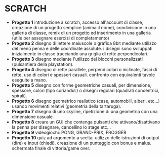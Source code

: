 # SCRATCH

- **Progetto 1** introduzione a scratch, accesso all'account di classe, creazione di un progetto semplice (anima il nome), condivisione in una galleria di classe, remix di un progetto ed inserimento in una galleria (utile per assegnare esercizi di completamento)
- **Progetto 2** disegno di lettere maiuscole o grafica 8bit mediante utilizzo del menù penna e delle coordinate assolute. i disegni sono sviluppati inizialmente in classe tracciando una griglia di rette perpendicolari.
- **Progetto 3** disegno mediante l'utilizzo dei blocchi personalizzati (pulsantiera della playstation).
- **Progetto 4** disegno di rette parallele, perpendicolari o inclinate, fasci di rette, uso di colori e spessori casuali. confronto con equivalenti tavole eseguite a mano.
- **Progetto 5**  disegno con forme geometriche casuali, per dimensione, spessore, colori (tipo coriandoli) o disegni regolari (quadrati concentrici, spirali).
- **Progetto 6**  disegno geometrico realistico (case, automobili, alberi, etc...) usando movimenti relativi (geometria della tartaruga).
- **Progetto 7**  disegno di uno skyline, ripetizione di una geometria con una dimensione casuale.
- **Progetto 8**  creare un GUI che contenga pulsanti che attivano/disattivano la penna per disegnare, cancellino lo stage etc...
- **Progetto 9**  videogiochi: PONG, GRAND-PRIX, FROGGER
- **Progetto 10** quiz ad argomento a scelta. utilizzo delle istruzioni di output (dire) e input (chiedi). creazione di un punteggio con bonus e malus. schermata finale di vittoria/game over.
